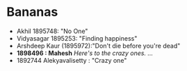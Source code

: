 # Bananas
* Akhil 1895748: "No One"
* Vidyasagar 1895253: "Finding happiness"
* Arshdeep Kaur (1895972):"Don't die before you're dead"
* **1898496 : Mahesh** *Here's to the crazy ones. ...*
* 1892744  Alekyavalisetty : "Crazy one"
